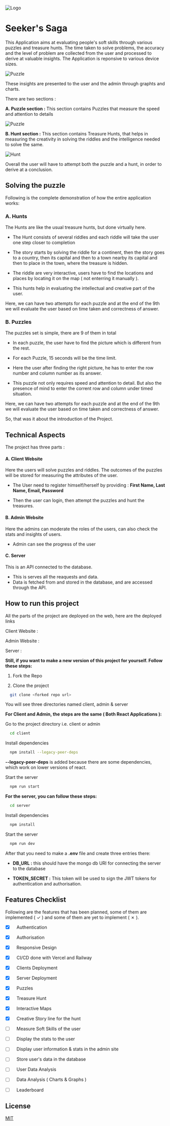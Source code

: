 
![Logo](https://firebasestorage.googleapis.com/v0/b/blogarithm-bdb61.appspot.com/o/logo_detail.png?alt=media&token=9b5e610e-8f90-43b8-aa48-bb7ef1bb10f1)
# Seeker's Saga

This Application aims at evaluating people's soft skills through various puzzles and treasure hunts. The time taken to solve problems, the accuracy and the level of problem are collected from the user and processed to derive at valuable insights. The Application is reponsive to various device sizes.

![Puzzle](https://firebasestorage.googleapis.com/v0/b/blogarithm-bdb61.appspot.com/o/smartmockups_lgnyq15x.jpg?alt=media&token=d4ab65d5-3b88-40ec-9273-890844b08479)

These insights are presented to the user and the admin through graphts and charts.

There are two sections :

**A. Puzzle section :** This section contains Puzzles that measure the speed and attention to details

![Puzzle](https://firebasestorage.googleapis.com/v0/b/blogarithm-bdb61.appspot.com/o/screencapture-seekers-saga-vercel-app-puzzles-1-2023-04-19-22_54_35.png?alt=media&token=37ffe564-2fc3-4505-9ded-837c5681995d)

**B. Hunt section :** This section contains Treasure Hunts, that helps in measuring the creativity in solving the riddles and the intelligence needed to solve the same.

![Hunt](https://firebasestorage.googleapis.com/v0/b/blogarithm-bdb61.appspot.com/o/screencapture-seekers-saga-vercel-app-hunts-1-2023-04-19-22_54_58.png?alt=media&token=b387693a-0c5b-41dc-90c4-f1cb185e43c2)

Overall the user will have to attempt both the puzzle and a hunt, in order to derive at a conclusion.


## Solving the puzzle 

Following is the complete demonstration of how the entire application works:

### A. Hunts
The Hunts are like the usual treasure hunts, but done virtually here.

- The Hunt consists of several riddles and each riddle will take the user one step closer to completion

- The story starts by solving the riddle for a continent, then the story goes to a country, then its capital and then to a town nearby its capital and then to place in the town, where the treasure is hidden.

- The riddle are very interactive, users have to find the locations and places by locating it on the map ( not enterring it manually ). 

- This hunts help in evaluating the intellectual and creative part of the user.

Here, we can have two attempts for each puzzle and at the end of the 9th we will evaluate the user based on time taken and correctness of answer.

### B. Puzzles
The puzzles set is simple, there are 9 of them in total

- In each puzzle, the user have to find the picture which is different from the rest.

- For each Puzzle, 15 seconds will be the time limit.
- Here the user after finding the right picture, he has to enter the row number and column number as its answer. 
- This puzzle not only requires speed and attention to detail. But also the presence of mind to enter the corrent row and column under timed situation.

Here, we can have two attempts for each puzzle and at the end of the 9th we will evaluate the user based on time taken and correctness of answer.

So, that was it about the introduction of the Project.

## Technical Aspects

The project has three parts :

#### A. Client Website
Here the users will solve puzzles and riddles. The outcomes of the puzzles will be stored for measuring the attributes of the user.

- The User need to register himself/herself by providing : **First Name, Last Name, Email, Password**

- Then the user can login, then attempt the puzzles and hunt the treasures.

#### B. Admin Website
Here the admins can moderate the roles of the users, can also check the stats and insights of users.

- Admin can see the progress of the user

#### C. Server 
This is an API connected to the database.

- This is serves all the reaquests and data.
- Data is fetched from and stored in the database, and are accessed through the API.




## How to run this project

All the parts of the project are deployed on the web, here are the deployed links

Client Website : 

Admin Website : 

Server :

**Still, if you want to make a new version of this project for yourself. Follow these steps:**

1. Fork the Repo

2. Clone the project

```bash
  git clone <forked repo url>
```

You will see three directories named client, admin & server

**For Client and Admin, the steps are the same ( Both React Applications ):**

Go to the project directory i.e. client or admin

```bash
  cd client
```

Install dependencies

```bash
  npm install --legacy-peer-deps
```

**--legacy-peer-deps** is added because there are some dependencies, which work on lower versions of react.

Start the server

```bash
  npm run start
```

**For the server, you can follow these steps:**

```bash
  cd server
```

Install dependencies

```bash
  npm install
```

Start the server

```bash
  npm run dev
```

After that you need to make a **.env** file and create three entries there:

- **DB_URL :** this should have the mongo db URI for connecting the server to the database

- **TOKEN_SECRET :** This token will be used to sign the JWT tokens for authentication and authorisation.
## Features Checklist

Following are the features that has been planned, some of them are implemented ( &check; ) and some of them are yet to implement ( &cross; ).

- [x] &nbsp;&nbsp; Authentication
- [x] &nbsp;&nbsp; Authorisation
- [x] &nbsp;&nbsp; Responsive Design
- [x] &nbsp;&nbsp; CI/CD done with Vercel and Railway
- [x] &nbsp;&nbsp; Clients Deployment
- [x] &nbsp;&nbsp; Server Deployment
- [x] &nbsp;&nbsp; Puzzles 
- [x] &nbsp;&nbsp; Treasure Hunt 
- [x] &nbsp;&nbsp; Interactive Maps
- [x] &nbsp;&nbsp; Creative Story line for the hunt
- [ ] &nbsp;&nbsp; Measure Soft Skills of the user
- [ ] &nbsp;&nbsp; Display the stats to the user
- [ ] &nbsp;&nbsp; Display user information & stats in the admin site
- [ ] &nbsp;&nbsp; Store user's data in the database 
- [ ] &nbsp;&nbsp; User Data Analysis
- [ ] &nbsp;&nbsp; Data Analysis ( Charts & Graphs )
- [ ] &nbsp;&nbsp; Leaderboard



## License

[MIT](https://choosealicense.com/licenses/mit/)

